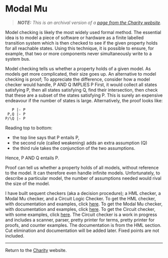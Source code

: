 Modal Mu
========

> _**NOTE:**  This is an archival version of a [page from the Charity website](http://pll.cpsc.ucalgary.ca/charity1/www/modelChecking.html)._


Model checking is likely the most widely used formal method. The essential idea is to model a piece of software or hardware as a finite labelled transition system which is then checked to see if the given property holds for all reachable states. Using this technique, it is possible to ensure, for example, that two or more components never simultaneously write to a system bus.

Model checking tells us whether a property holds of a given model. As models get more complicated, their size goes up. An alternative to model checking is proof; To appreciate the difference, consider how a model checker would handle, P AND Q IMPLIES P First, it would collect all states satisfying P, then all states satisfying Q, find their intersection, then check that these are a subset of the states satisfying P. This is surely an expensive endeavour if the number of states is large. Alternatively, the proof looks like:

```
   P |- P
 P,Q |- P
P/\Q |- P
```

Reading top to bottom:

* the top line says that P entails P,
* the second rule (called weakening) adds an extra assumption (Q)
* the third rule takes the conjunction of the two assumptions.

Hence, P AND Q entails P.

Proof can tell us whether a property holds of all models, without reference to the model. It can therefore even handle infinite models. Unfortunately, to describe a particular model, the number of assumptions needed would rival the size of the model.

I have built sequent checkers (aka a decision procedure); a HML checker, a Modal Mu checker, and a Circuit Logic Checker. To get the HML checker, with documentation and examples, click [here](../more/hml). To get the Modal Mu checker, with documentation and examples, click [here](../more/mm). To get the Circuit checker, with some examples, click [here](../more/wires). The Circuit checker is a work in progress and includes a scanner, parser, pretty printer for terms, pretty printer for proofs, and counter examples. The documentation is from the HML section. Cut elimination and documentation will be added later. Fixed points are not included.


---

Return to the [Charity](background.md) website.
